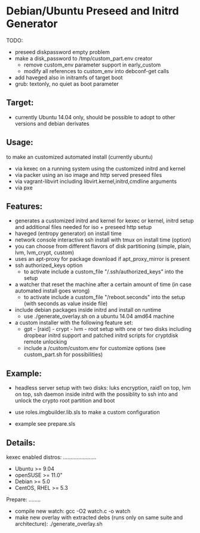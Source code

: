 Debian/Ubuntu Preseed and Initrd Generator
==========================================

TODO:
 * preseed diskpassword empty problem
 * make a disk_password to /tmp/custom_part.env creator 
   * remove custom_env parameter support in early_custom
   * modify all references to custom_env into debconf-get calls
 * add haveged also in initramfs of target boot
 * grub: textonly, no quiet as boot parameter

Target:
-------

 * currently Ubuntu 14.04 only, should be possible to adopt to other versions and debian derivates

Usage:
------

 to make an customized automated install (currently ubuntu)

 * via kexec on a running system using the customized initrd and kernel
 * via packer using an iso image and http served preseed files
 * via vagrant-libvirt including libvirt.kernel,initrd,cmdline arguments
 * via pxe

Features:
---------
 * generates a customized initrd and kernel for kexec or kernel, initrd setup
   and additional files needed for iso + preseed http setup
 * haveged (entropy generator) on install time
 * network console interactive ssh install with tmux on install time (option)
 * you can choose from different flavors of disk partitioning (simple, plain, lvm, lvm_crypt, custom)
 * uses an apt-proxy for package download if apt_proxy_mirror is present
 * ssh authorized_keys option
   * to activate include a custom_file "/.ssh/authorized_keys" into the setup
 * a watcher that reset the machine after a certain amount of time (in case automated install goes wrong)
   * to activate include a custom_file "/reboot.seconds" into the setup (with seconds as value inside file)
 * include debian packages inside initrd and install on runtime
   * use ./generate_overlay.sh on a ubuntu 14.04 amd64 machine
 * a custom installer with the following feature set:
   * gpt - [raid] - crypt - lvm - root setup with one or two disks
     including dropbear initrd support and patched initrd scripts for cryptdisk remote unlocking
   * include a /custom/custom.env for customize options (see custom_part.sh for possibilities)

Example:
--------

 * headless server setup with two disks:
  luks encryption, raid1 on top, lvm on top, 
  ssh daemon inside initrd with the possiblity to ssh into and unlock the crypto root partition and boot

 * use roles.imgbuilder.lib.sls to make a custom configuration
 * example see prepare.sls

Details:
--------

kexec enabled distros:
......................
 * Ubuntu   >= 9.04
 * openSUSE >= 11.0"
 * Debian   >= 5.0
 * CentOS,
   RHEL     >= 5.3

Prepare:
........
 * compile new watch: gcc -O2 watch.c -o watch
 * make new overlay with extracted debs (runs only on same suite and architecture): ./generate_overlay.sh
